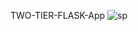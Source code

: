 TWO-TIER-FLASK-App
![sp](https://github.com/ankitabhadani/two-tier--app/assets/121809266/108b73e6-053a-4a0c-a93a-9929b00eddca)
